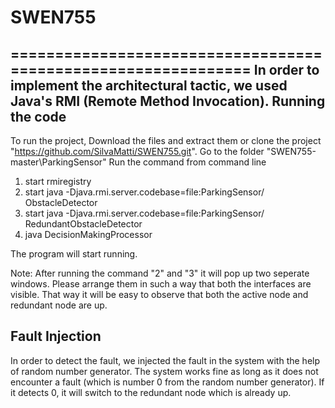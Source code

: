 # SWEN755
==============================================================
In order to implement the architectural tactic, we used Java's RMI (Remote Method Invocation).
Running the code
-----------------
To run the project, Download the files and extract them or clone the project "https://github.com/SilvaMatti/SWEN755.git". 
Go to the folder "SWEN755-master\ParkingSensor"
Run the command from command line 
1. start rmiregistry
2. start java -Djava.rmi.server.codebase=file:ParkingSensor/ ObstacleDetector
3. start java -Djava.rmi.server.codebase=file:ParkingSensor/ RedundantObstacleDetector
4. java DecisionMakingProcessor

The program will start running.

Note: After running the command "2" and "3" it will pop up two seperate windows. Please arrange them in such a way that both the interfaces are visible. That way it will be easy to observe that both the active node and redundant node are up.

Fault Injection
--------------
In order to detect the fault, we injected the fault in the system with the help of random number generator.
The system works fine as long as it does not encounter a fault (which is number 0 from the random number generator).
If it detects 0, it will switch to the redundant node which is already up.




